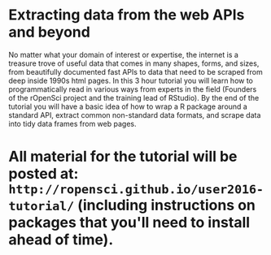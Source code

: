 
# Extracting data from the web APIs and beyond

No matter what your domain of interest or expertise, the internet is a treasure trove of useful data that comes in many shapes, forms, and sizes, from beautifully documented fast APIs to data that need to be scraped from deep inside 1990s html pages. In this 3 hour tutorial you will learn how to programmatically read in various ways from experts in the field (Founders of the rOpenSci project and the training lead of RStudio). By the end of the tutorial you will have a basic idea of how to wrap a R package around a standard API, extract common non-standard data formats, and scrape data into tidy data frames from web pages.

All material for the tutorial will be posted at: `http://ropensci.github.io/user2016-tutorial/` (including instructions on packages that you'll need to install ahead of time).
=